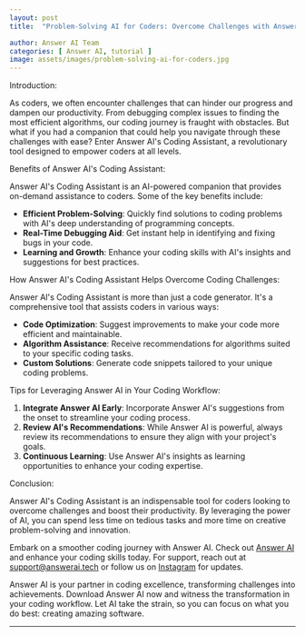 ```yaml
---
layout: post
title:  "Problem-Solving AI for Coders: Overcome Challenges with Answer AI"

author: Answer AI Team
categories: [ Answer AI, tutorial ]
image: assets/images/problem-solving-ai-for-coders.jpg
---
```


Introduction:

As coders, we often encounter challenges that can hinder our progress and dampen our productivity. From debugging complex issues to finding the most efficient algorithms, our coding journey is fraught with obstacles. But what if you had a companion that could help you navigate through these challenges with ease? Enter Answer AI's Coding Assistant, a revolutionary tool designed to empower coders at all levels.

Benefits of Answer AI's Coding Assistant:

Answer AI's Coding Assistant is an AI-powered companion that provides on-demand assistance to coders. Some of the key benefits include:

- **Efficient Problem-Solving**: Quickly find solutions to coding problems with AI's deep understanding of programming concepts.
- **Real-Time Debugging Aid**: Get instant help in identifying and fixing bugs in your code.
- **Learning and Growth**: Enhance your coding skills with AI's insights and suggestions for best practices.

How Answer AI's Coding Assistant Helps Overcome Coding Challenges:

Answer AI's Coding Assistant is more than just a code generator. It's a comprehensive tool that assists coders in various ways:

- **Code Optimization**: Suggest improvements to make your code more efficient and maintainable.
- **Algorithm Assistance**: Receive recommendations for algorithms suited to your specific coding tasks.
- **Custom Solutions**: Generate code snippets tailored to your unique coding problems.

Tips for Leveraging Answer AI in Your Coding Workflow:

1. **Integrate Answer AI Early**: Incorporate Answer AI's suggestions from the onset to streamline your coding process.
2. **Review AI's Recommendations**: While Answer AI is powerful, always review its recommendations to ensure they align with your project's goals.
3. **Continuous Learning**: Use Answer AI's insights as learning opportunities to enhance your coding expertise.

Conclusion:

Answer AI's Coding Assistant is an indispensable tool for coders looking to overcome challenges and boost their productivity. By leveraging the power of AI, you can spend less time on tedious tasks and more time on creative problem-solving and innovation.

Embark on a smoother coding journey with Answer AI. Check out [Answer AI][answerai-website] and enhance your coding skills today. For support, reach out at [support@answerai.tech][answerai-support] or follow us on [Instagram][answerai-insta] for updates.

[answerai-website]: https://answerai.tech
[answerai-insta]: https://instagram.com/answerai.tech 
[answerai-support]: support@answerai.tech

Answer AI is your partner in coding excellence, transforming challenges into achievements. Download Answer AI now and witness the transformation in your coding workflow. Let AI take the strain, so you can focus on what you do best: creating amazing software.

---
